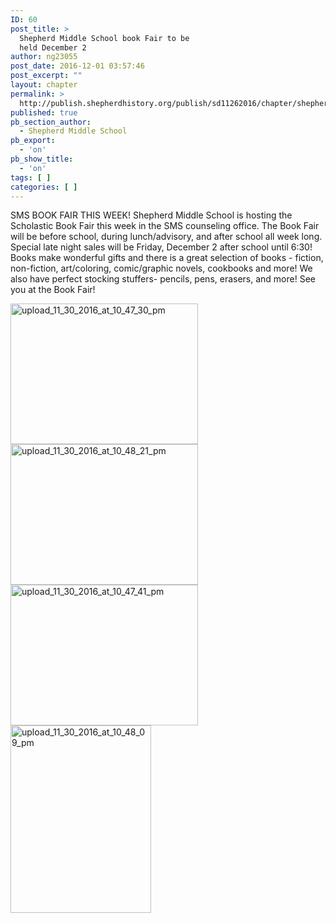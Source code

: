 ```yaml
---
ID: 60
post_title: >
  Shepherd Middle School book Fair to be
  held December 2
author: ng23055
post_date: 2016-12-01 03:57:46
post_excerpt: ""
layout: chapter
permalink: >
  http://publish.shepherdhistory.org/publish/sd11262016/chapter/shepherd-middle-school-book-fair-to-be-held-december-2/
published: true
pb_section_author:
  - Shepherd Middle School
pb_export:
  - 'on'
pb_show_title:
  - 'on'
tags: [ ]
categories: [ ]
---
```

SMS BOOK FAIR THIS WEEK! Shepherd Middle School is hosting the Scholastic Book Fair this week in the SMS counseling office. The Book Fair will be before school, during lunch/advisory, and after school all week long. Special late night sales will be Friday, December 2 after school until 6:30! Books make wonderful gifts and there is a great selection of books - fiction, non-fiction, art/coloring, comic/graphic novels, cookbooks and more! We also have perfect stocking stuffers- pencils, pens, erasers, and more! See you at the Book Fair!

<img src="http://publish.shepherdhistory.org/publish/sd11262016/wp-content/uploads/sites/2/2016/12/upload_11_30_2016_at_10_47_30_PM-300x225.png" alt="upload_11_30_2016_at_10_47_30_pm" width="300" height="225" class="alignnone size-medium wp-image-62" />

<img src="http://publish.shepherdhistory.org/publish/sd11262016/wp-content/uploads/sites/2/2016/12/upload_11_30_2016_at_10_48_21_PM-300x225.png" alt="upload_11_30_2016_at_10_48_21_pm" width="300" height="225" class="alignnone size-medium wp-image-63" />

<img src="http://publish.shepherdhistory.org/publish/sd11262016/wp-content/uploads/sites/2/2016/12/upload_11_30_2016_at_10_47_41_PM-300x225.png" alt="upload_11_30_2016_at_10_47_41_pm" width="300" height="225" class="alignnone size-medium wp-image-64" />

<img src="http://publish.shepherdhistory.org/publish/sd11262016/wp-content/uploads/sites/2/2016/12/upload_11_30_2016_at_10_48_09_PM-225x300.png" alt="upload_11_30_2016_at_10_48_09_pm" width="225" height="300" class="alignnone size-medium wp-image-65" />